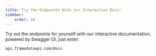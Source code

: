 ```yaml
---
title: Try the Endpoints With our Interactive Docs!
sidebar:
    order: 10
---
```


Try out the endpoints for yourself with our interactive documentation, powered by Swagger UI, just enter:
```
api.framedataapi.com/docs
```
